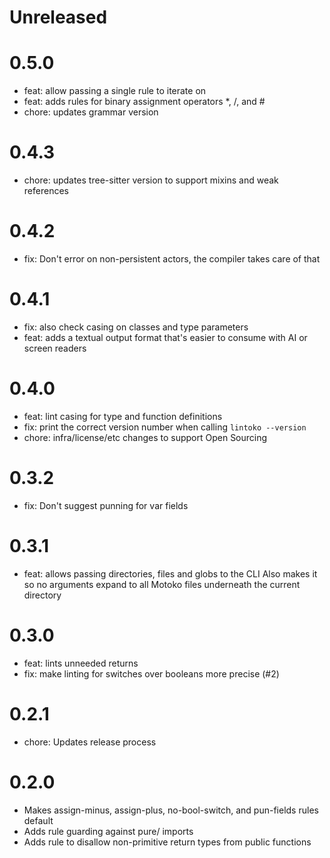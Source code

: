 # Unreleased

# 0.5.0
- feat: allow passing a single rule to iterate on
- feat: adds rules for binary assignment operators *, /, and #
- chore: updates grammar version

# 0.4.3
- chore: updates tree-sitter version to support mixins and weak references

# 0.4.2
- fix: Don't error on non-persistent actors, the compiler takes care of that

# 0.4.1
- fix: also check casing on classes and type parameters
- feat: adds a textual output format that's easier to consume with AI or screen readers

# 0.4.0
- feat: lint casing for type and function definitions
- fix: print the correct version number when calling `lintoko --version`
- chore: infra/license/etc changes to support Open Sourcing

# 0.3.2
- fix: Don't suggest punning for var fields

# 0.3.1
- feat: allows passing directories, files and globs to the CLI
    Also makes it so no arguments expand to all Motoko files underneath
    the current directory

# 0.3.0
- feat: lints unneeded returns
- fix: make linting for switches over booleans more precise (#2)

# 0.2.1
- chore: Updates release process

# 0.2.0
- Makes assign-minus, assign-plus, no-bool-switch, and pun-fields rules default
- Adds rule guarding against pure/ imports
- Adds rule to disallow non-primitive return types from public functions
